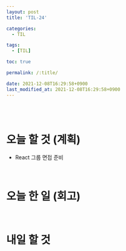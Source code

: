 ```yaml
---
layout: post
title: 'TIL-24'

categories: 
  - TIL

tags: 
  - [TIL]

toc: true

permalink: /:title/

date: 2021-12-08T16:29:58+0900
last_modified_at: 2021-12-08T16:29:58+0900
---
```


<br>
<br>

# 오늘 할 것 (계획)

- React 그룹 면접 준비

<br>

# 오늘 한 일 (회고)



<br>

# 내일 할 것

